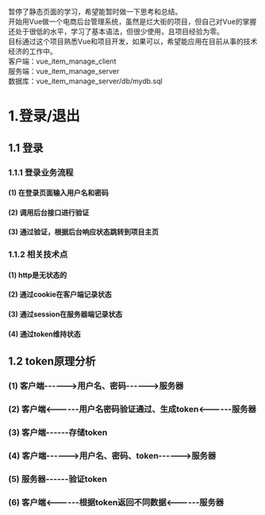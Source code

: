 暂停了静态页面的学习，希望能暂时做一下思考和总结。<br>
开始用Vue做一个电商后台管理系统，虽然是烂大街的项目，但自己对Vue的掌握还处于很低的水平，学习了基本语法，但很少使用，且项目经验为零。<br>
目标通过这个项目熟悉Vue和项目开发，如果可以，希望能应用在目前从事的技术经济的工作中。<br>
客户端：vue_item_manage_client<br>
服务端：vue_item_manage_server<br>
数据库：vue_item_manage_server/db/mydb.sql<br>

# 1.登录/退出
## 1.1 登录
### 1.1.1 登录业务流程
#### (1) 在登录页面输入用户名和密码
#### (2) 调用后台接口进行验证
#### (3) 通过验证，根据后台响应状态跳转到项目主页
### 1.1.2 相关技术点
#### (1) http是无状态的
#### (2) 通过cookie在客户端记录状态
#### (3) 通过session在服务器端记录状态
#### (4) 通过token维持状态
## 1.2 token原理分析
### (1) 客户端------>用户名、密码------>服务器
### (2) 客户端<------用户名密码验证通过、生成token<------服务器
### (3) 客户端------存储token
### (4) 客户端------>用户名、密码、token------>服务器
### (5) 服务器------验证token
### (6) 客户端<------根据token返回不同数据<------服务器


